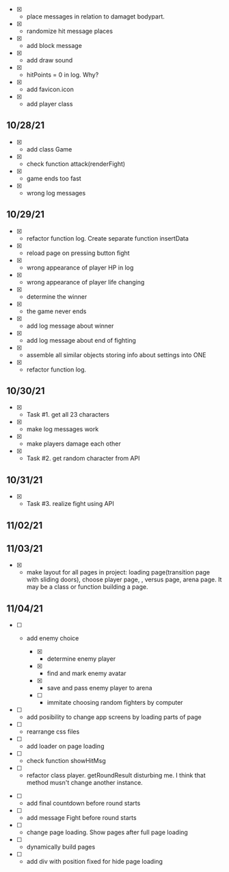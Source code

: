 - [x] - place messages in relation to damaget bodypart.
- [x] - randomize hit message places
- [x] - add block message
- [x] - add draw sound
- [x] - hitPoints = 0 in log. Why?
- [x] - add favicon.icon
- [x] - add player class

## 10/28/21

- [x] - add class Game
- [x] - check function attack(renderFight)
- [x] - game ends too fast
- [x] - wrong log messages

## 10/29/21

- [x] - refactor function log. Create separate function insertData
- [x] - reload page on pressing button fight
- [x] - wrong appearance of player HP in log
- [x] - wrong appearance of player life changing
- [x] - determine the winner
- [x] - the game never ends
- [x] - add log message about winner
- [x] - add log message about end of fighting
- [x] - assemble all similar objects storing info about settings into ONE
- [x] - refactor function log.

## 10/30/21

- [x] - Task #1. get all 23 characters
- [x] - make log messages work
- [x] - make players damage each other
- [x] - Task #2. get random character from API

## 10/31/21

- [x] - Task #3. realize fight using API
## 11/02/21
<!-- have to -->

## 11/03/21
- [x] - make layout for all pages in project: loading page(transition page with sliding doors), choose player page, , versus  page, arena page. It may be a class or function building a page.
## 11/04/21

- [ ] - add enemy choice

      - [x] - determine enemy player
      - [x] - find and mark enemy avatar
      - [x] - save and pass enemy player to arena
      - [ ] - immitate choosing random fighters by computer

- [ ] - add posibility to change app screens by loading parts of page
- [ ] - rearrange css files
- [ ] - add loader on page loading



- [ ] - check function showHitMsg
- [ ] - refactor class player. getRoundResult disturbing me. I think that method musn't change another instance.

<!-- may be -->
- [ ] - add final countdown before round starts
- [ ] - add message Fight before round starts
- [ ] - change page loading. Show pages after full page loading 
- [ ] - dynamically build pages
- [ ] - add div with position fixed for hide page loading


